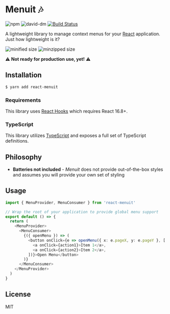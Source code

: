 # Menuit 🎶

![npm](https://img.shields.io/npm/v/react-menuit.svg)
![david-dm](https://david-dm.org/UnicornHeartClub/react-menuit.svg)
[![Build Status](https://travis-ci.com/UnicornHeartClub/react-menuit.svg?branch=master)](https://travis-ci.com/UnicornHeartClub/react-menuit)

A lightweight library to manage context menus for your [React](https://reactjs.org)
application. Just how lightweight is it?

![minified size](https://badgen.net/bundlephobia/min/react-menuit)
![minzipped size](https://badgen.net/bundlephobia/minzip/react-menuit)

⚠️ **Not ready for production use, yet!** ⚠️ 

## Installation

```bash
$ yarn add react-menuit
```

### Requirements

This library uses [React Hooks](https://reactjs.org/docs/hooks-intro.html) which requires React 16.8+.

### TypeScript

This library utilizes [TypeScript](https://www.typescriptlang.org/) and exposes a full set of
TypeScript definitions.

## Philosophy

 - **Batteries __not__ included** - _Menuit_ does not provide out-of-the-box styles and assumes you will provide your own set of styling

## Usage

```typescript
import { MenuProvider, MenuConsumer } from 'react-menuit'

// Wrap the root of your application to provide global menu support
export default () => {
  return (
    <MenuProvider>
      <MenuConsumer>
        {({ openMenu }) => (
          <button onClick={e => openMenu({ x: e.pageX, y: e.pageY }, [
            <a onClick={action1}>Item 1</a>,
            <a onClick={action2}>Item 2</a>,
          ])}>Open Menu</button>
        )}
      </MenuConsumer>
    </MenuProvider>
  )
}
```

## License

MIT
